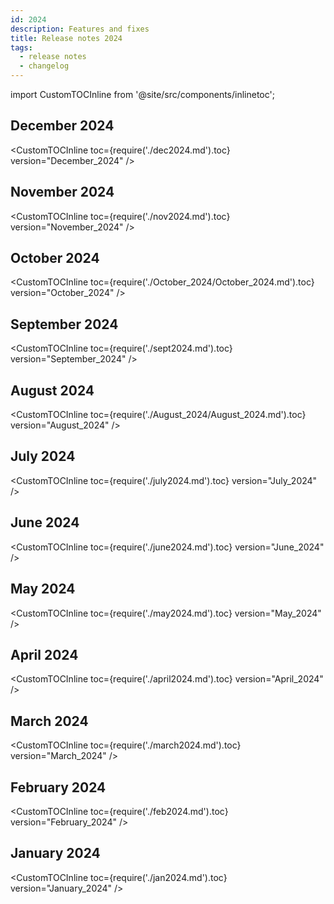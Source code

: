 ```yaml
---
id: 2024
description: Features and fixes
title: Release notes 2024
tags:
  - release notes
  - changelog
---
```


import CustomTOCInline from '@site/src/components/inlinetoc';

## December 2024

<CustomTOCInline toc={require('./dec2024.md').toc} version="December_2024" />

## November 2024

<CustomTOCInline toc={require('./nov2024.md').toc} version="November_2024" />

## October 2024

<CustomTOCInline toc={require('./October_2024/October_2024.md').toc} version="October_2024" />

## September 2024

<CustomTOCInline toc={require('./sept2024.md').toc} version="September_2024" />

## August 2024

<CustomTOCInline toc={require('./August_2024/August_2024.md').toc} version="August_2024" />

## July 2024

<CustomTOCInline toc={require('./july2024.md').toc} version="July_2024" />

## June 2024

<CustomTOCInline toc={require('./june2024.md').toc} version="June_2024" />

## May 2024

<CustomTOCInline toc={require('./may2024.md').toc} version="May_2024" />

## April 2024

<CustomTOCInline toc={require('./april2024.md').toc} version="April_2024" />

## March 2024

<CustomTOCInline toc={require('./march2024.md').toc} version="March_2024" />

## February 2024

<CustomTOCInline toc={require('./feb2024.md').toc} version="February_2024" />

## January 2024

<CustomTOCInline toc={require('./jan2024.md').toc} version="January_2024" />

